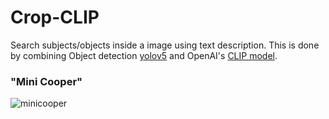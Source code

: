 # Crop-CLIP

Search subjects/objects inside a image using text description. This is done by combining Object detection [yolov5](https://github.com/ultralytics/yolov5) and OpenAI's [CLIP model](https://github.com/openai/CLIP).


### "Mini Cooper"
![minicooper](https://github.com/vijishmadhavan/Crop-CLIP/blob/master/Images/img1.png)
